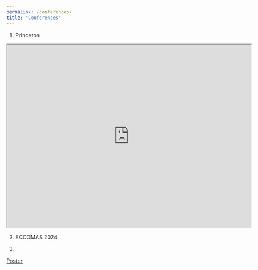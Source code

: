 ```yaml
---
permalink: /conferences/
title: "Conferences"
---
```


1. Princeton
  <iframe src="https://mateusbneiva.github.io/files/conference/Poster_PCTS_MateusNeiva.pdf" width="640" height="480" allow="autoplay"></iframe>

2. ECCOMAS 2024

3.
[Poster](https://mateusbneiva.github.io/files/conference/Poster_PCTS_MateusNeiva.pdf) 
